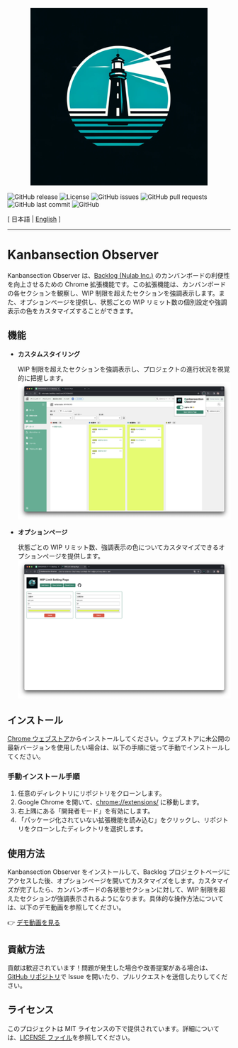 <p align="center">
  <a href="https://github.com/nekonado/kanbansection-observer">
    <img src="./img/logo.webp" alt="Kanbansection Observer" width="400px" />
  </a>
</p>

![GitHub release](https://img.shields.io/github/v/release/nekonado/kanbansection-observer?&label=release)
![License](https://img.shields.io/github/license/nekonado/kanbansection-observer?color=#00836b)
![GitHub issues](https://img.shields.io/github/issues/nekonado/kanbansection-observer?color=#00836b)
![GitHub pull requests](https://img.shields.io/github/issues-pr/nekonado/kanbansection-observer?color=#00836b)
![GitHub last commit](https://img.shields.io/github/last-commit/nekonado/kanbansection-observer?color=#00836b)
![GitHub](https://img.shields.io/github/stars/nekonado/kanbansection-observer?color=#00836b)

[ 日本語 | [English](https://github.com/nekonado/kanbansection-observer/blob/main/README.md) ]

---

# Kanbansection Observer

Kanbansection Observer は、[Backlog (Nulab Inc.)](https://backlog.com/ja/) のカンバンボードの利便性を向上させるための Chrome 拡張機能です。この拡張機能は、カンバンボードの各セクションを観察し、WIP 制限を超えたセクションを強調表示します。また、オプションページを提供し、状態ごとの WIP リミット数の個別設定や強調表示の色をカスタマイズすることができます。

## 機能

- **カスタムスタイリング**

  WIP 制限を超えたセクションを強調表示し、プロジェクトの進行状況を視覚的に把握します。
  ![demo1](./img/demo-1.png)

- **オプションページ**

  状態ごとの WIP リミット数、強調表示の色についてカスタマイズできるオプションページを提供します。
  ![demo2](./img/demo-2.png)

## インストール

[Chrome ウェブストア](https://chromewebstore.google.com/detail/kanbansection-observer/mpdokkleihjigkcikbibmimekikdpmam)からインストールしてください。ウェブストアに未公開の最新バージョンを使用したい場合は、以下の手順に従って手動でインストールしてください。

### 手動インストール手順

1. 任意のディレクトリにリポジトリをクローンします。
2. Google Chrome を開いて、[chrome://extensions/](chrome://extensions/) に移動します。
3. 右上隅にある「開発者モード」を有効にします。
4. 「パッケージ化されていない拡張機能を読み込む」をクリックし、リポジトリをクローンしたディレクトリを選択します。

## 使用方法

Kanbansection Observer をインストールして、Backlog プロジェクトページにアクセスした後、オプションページを開いてカスタマイズをします。カスタマイズが完了したら、カンバンボードの各状態セクションに対して、WIP 制限を超えたセクションが強調表示されるようになります。具体的な操作方法については、以下のデモ動画を参照してください。

👉 [デモ動画を見る](https://www.youtube.com/watch?v=Jj5IasT99XY)

## 貢献方法

貢献は歓迎されています！問題が発生した場合や改善提案がある場合は、[GitHub リポジトリ](https://github.com/nekonado/kanbansection-observer)で Issue を開いたり、プルリクエストを送信したりしてください。

## ライセンス

このプロジェクトは MIT ライセンスの下で提供されています。詳細については、[LICENSE ファイル](https://github.com/nekonado/kanbansection-observer/blob/main/LICENSE)を参照してください。
